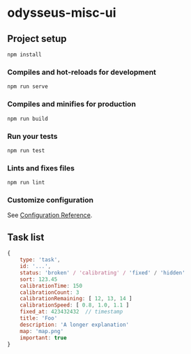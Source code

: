 # odysseus-misc-ui

## Project setup
```
npm install
```

### Compiles and hot-reloads for development
```
npm run serve
```

### Compiles and minifies for production
```
npm run build
```

### Run your tests
```
npm run test
```

### Lints and fixes files
```
npm run lint
```

### Customize configuration
See [Configuration Reference](https://cli.vuejs.org/config/).


## Task list

```js
{
    type: 'task',
    id: '...',
    status: 'broken' / 'calibrating' / 'fixed' / 'hidden'
    sort: 123.45
    calibrationTime: 150
    calibrationCount: 3
    calibrationRemaining: [ 12, 13, 14 ]
    calibrationSpeed: [ 0.8, 1.0, 1.1 ]
    fixed_at: 423432432  // timestamp
    title: 'Foo'
    description: 'A longer explanation'
    map: 'map.png'
    important: true
}
```


